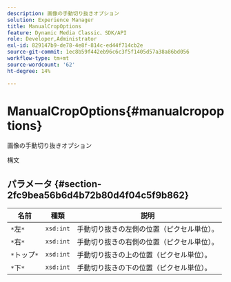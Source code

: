 ```yaml
---
description: 画像の手動切り抜きオプション
solution: Experience Manager
title: ManualCropOptions
feature: Dynamic Media Classic、SDK/API
role: Developer,Administrator
exl-id: 829147b9-de78-4e8f-814c-ed44f714cb2e
source-git-commit: 1ec8b59f442eb96c6c3f5f1405d57a38a86bd056
workflow-type: tm+mt
source-wordcount: '62'
ht-degree: 14%

---
```


# ManualCropOptions{#manualcropoptions}

画像の手動切り抜きオプション

構文

## パラメータ {#section-2fc9bea56b6d4b72b80d4f04c5f9b862}

| 名前 | 種類 | 説明 |
|---|---|---|
| `*`左`*` | `xsd:int` | 手動切り抜きの左側の位置（ピクセル単位）。 |
| `*`右`*` | `xsd:int` | 手動切り抜きの右側の位置（ピクセル単位）。 |
| `*`トップ`*` | `xsd:int` | 手動切り抜きの上の位置（ピクセル単位）。 |
| `*`下`*` | `xsd:int` | 手動切り抜きの下の位置（ピクセル単位）。 |
